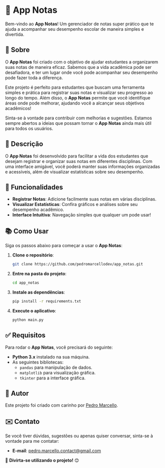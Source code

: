 # 🎉 App Notas

Bem-vindo ao **App Notas**! Um gerenciador de notas super prático que te ajuda a acompanhar seu desempenho escolar de maneira simples e divertida.

## 📝 Sobre

O **App Notas** foi criado com o objetivo de ajudar estudantes a organizarem suas notas de maneira eficaz. Sabemos que a vida acadêmica pode ser desafiadora, e ter um lugar onde você pode acompanhar seu desempenho pode fazer toda a diferença. 

Este projeto é perfeito para estudantes que buscam uma ferramenta simples e prática para registrar suas notas e visualizar seu progresso ao longo do tempo. Além disso, o **App Notas** permite que você identifique áreas onde pode melhorar, ajudando você a alcançar seus objetivos acadêmicos!

Sinta-se à vontade para contribuir com melhorias e sugestões. Estamos sempre abertos a ideias que possam tornar o **App Notas** ainda mais útil para todos os usuários.

## 🚀 Descrição

O **App Notas** foi desenvolvido para facilitar a vida dos estudantes que desejam registrar e organizar suas notas em diferentes disciplinas. Com uma interface amigável, você poderá manter suas informações organizadas e acessíveis, além de visualizar estatísticas sobre seu desempenho.

## 🌟 Funcionalidades

- **Registrar Notas**: Adicione facilmente suas notas em várias disciplinas.
- **Visualizar Estatísticas**: Confira gráficos e análises sobre seu desempenho acadêmico.
- **Interface Intuitiva**: Navegação simples que qualquer um pode usar!

## 📚 Como Usar

Siga os passos abaixo para começar a usar o **App Notas**:

1. **Clone o repositório**:
    ```bash
    git clone https://github.com/pedromarcellodev/app_notas.git
    ```
   
2. **Entre na pasta do projeto**:
    ```bash
    cd app_notas
    ```

3. **Instale as dependências**:
    ```bash
    pip install -r requirements.txt
    ```

4. **Execute o aplicativo**:
    ```bash
    python main.py
    ```

## ✅ Requisitos

Para rodar o **App Notas**, você precisará do seguinte:

- **Python 3.x** instalado na sua máquina.
- As seguintes bibliotecas:
    - `pandas` para manipulação de dados.
    - `matplotlib` para visualização gráfica.
    - `tkinter` para a interface gráfica.

## 👤 Autor

Este projeto foi criado com carinho por [Pedro Marcello](https://github.com/pedromarcellodev).

## ✉️ Contato

Se você tiver dúvidas, sugestões ou apenas quiser conversar, sinta-se à vontade para me contatar:
- **E-mail**: pedro.marcello.contact@gmail.com


🌈 **Divirta-se utilizando o projeto!** 😊
